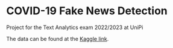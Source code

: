 # COVID-19 Fake News Detection
Project for the Text Analytics exam 2022/2023 at UniPi

The data can be found at the [Kaggle link](https://www.kaggle.com/datasets/arashnic/covid19-fake-news).
